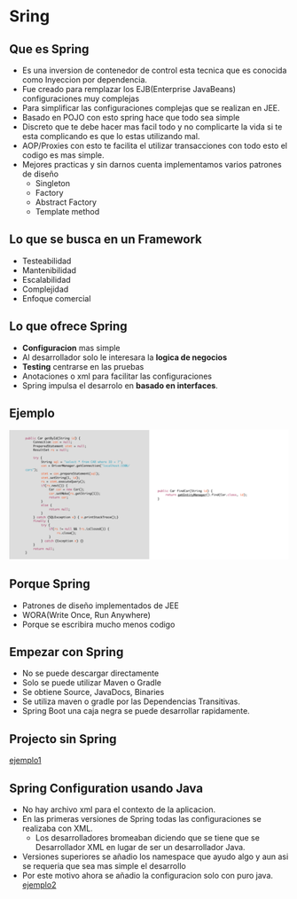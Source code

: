 # Sring 
## Que es Spring
- Es una inversion de contenedor de control esta tecnica que es conocida como Inyeccion por dependencia.
- Fue creado para remplazar los EJB(Enterprise JavaBeans) configuraciones muy complejas
- Para simplificar las configuraciones complejas que se realizan en JEE.
- Basado en POJO con esto spring hace que todo sea simple
- Discreto que te debe hacer mas facil todo y no complicarte la vida si te esta complicando es que lo estas utilizando mal.
- AOP/Proxies con esto te facilita el utilizar transacciones con todo esto el codigo es mas simple.
- Mejores practicas y sin darnos cuenta implementamos varios patrones de diseño
    - Singleton
    - Factory
    - Abstract Factory
    - Template method

## Lo que se busca en un Framework
- Testeabilidad
- Mantenibilidad
- Escalabilidad
- Complejidad
- Enfoque comercial

## Lo que ofrece Spring
- **Configuracion** mas simple
- Al desarrollador solo le interesara la **logica de negocios**
- **Testing** centrarse en las pruebas
- Anotaciones o xml para facilitar las configuraciones
- Spring impulsa el desarrolo en **basado en interfaces**.

## Ejemplo
![Comparación](images/image1.png)

## Porque Spring
- Patrones de diseño implementados de JEE
- WORA(Write Once, Run Anywhere)
- Porque se escribira mucho menos codigo

## Empezar con Spring
- No se puede descargar directamente
- Solo se puede utilizar Maven o Gradle
- Se obtiene Source, JavaDocs, Binaries
- Se utiliza maven o gradle por las Dependencias Transitivas.
- Spring Boot una caja negra se puede desarrollar rapidamente.

## Projecto sin Spring
[ejemplo1](../projects/ejemplo1)

## Spring Configuration usando Java
- No hay archivo xml para el contexto de la aplicacion.
- En las primeras versiones de Spring todas las configuraciones se realizaba con XML.
    - Los desarrolladores bromeaban diciendo que se tiene que se Desarrollador XML en lugar de ser un desarrollador Java.
- Versiones superiores se añadio los namespace que ayudo algo y aun asi se requeria que sea mas simple el desarrollo
- Por este motivo ahora se añadio la configuracion solo con puro java.
[ejemplo2](../projects/ejemplo2)